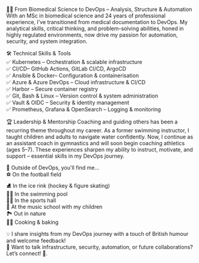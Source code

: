 👩‍🔬 From Biomedical Science to DevOps – Analysis, Structure & Automation 
With an MSc in biomedical science and 24 years of professional experience, I’ve transitioned from medical documentation to DevOps. My analytical skills, critical thinking, and problem-solving abilities, honed in highly regulated environments, now drive my passion for automation, security, and system integration.  

🛠️ Technical Skills & Tools  
✅ Kubernetes – Orchestration & scalable infrastructure  
✅ CI/CD– GitHub Actions, GitLab CI/CD, ArgoCD  
✅ Ansible & Docker– Configuration & containerisation  
✅ Azure & Azure DevOps – Cloud infrastructure & CI/CD  
✅ Harbor – Secure container registry  
✅ Git, Bash & Linux – Version control & system administration  
✅ Vault & OIDC – Security & identity management  
✅ Prometheus, Grafana & OpenSearch – Logging & monitoring  

🏆 Leadership & Mentorship 
Coaching and guiding others has been a recurring theme throughout my career. As a former swimming instructor, I taught children and adults to navigate water confidently. Now, I continue as an assistant coach in gymnastics and will soon begin coaching athletics (ages 5–7). These experiences sharpen my ability to instruct, motivate, and support – essential skills in my DevOps journey.  

📌 Outside of DevOps, you'll find me…  
⚽ On the football field  
⛸️ In the ice rink (hockey & figure skating)  
🏊‍♀️ In the swimming pool  
🤸‍♀️ In the sports hall  
🎼 At the music school with my children  
🏞️ Out in nature  
👩‍🍳 Cooking & baking  

💡 I share insights from my DevOps journey with a touch of British humour and welcome feedback!  
📩 Want to talk infrastructure, security, automation, or future collaborations? Let’s connect! 🚀.

